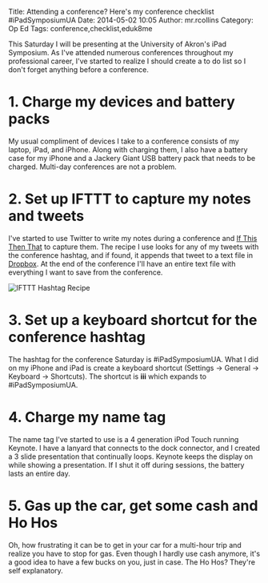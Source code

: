 Title: Attending a conference? Here's my conference checklist #iPadSymposiumUA
Date: 2014-05-02 10:05
Author: mr.rcollins
Category: Op Ed
Tags: conference,checklist,eduk8me

This Saturday I will be presenting at the University of Akron's iPad Symposium. As I've attended numerous conferences throughout my professional career, I've started to realize I should create a to do list so I don't forget anything before a conference.

# 1. Charge my devices and battery packs

My usual compliment of devices I take to a conference consists of my laptop, iPad, and iPhone. Along with charging them, I also have a battery case for my iPhone and a Jackery Giant USB battery pack that needs to be charged. Multi-day conferences are not a problem.

# 2. Set up IFTTT to capture my notes and tweets

I've started to use Twitter to write my notes during a conference and  [If This Then That](http://ifttt.com) to capture them. The recipe I use looks for any of my tweets with the conference hashtag, and if found, it appends that tweet to a text file in [Dropbox](http://dropbox.com). At the end of the conference I'll have an entire text file with everything I want to save from the conference.

![IFTTT Hashtag Recipe](http://dl.ryancollins.org/Screen%20Shot%202014-05-02%20at%207.56.07%20AM.jpg)

# 3. Set up a keyboard shortcut for the conference hashtag

The hashtag for the conference Saturday is #iPadSymposiumUA. What I did on my iPhone and iPad is create a keyboard shortcut (Settings -> General -> Keyboard -> Shortcuts). The shortcut is **iii** which expands to #iPadSymposiumUA.

# 4. Charge my name tag

The name tag I've started to use is a 4 generation iPod Touch running Keynote. I have a lanyard that connects to the dock connector, and I created a 3 slide presentation that continually loops. Keynote keeps the display on while showing a presentation. If I shut it off during sessions, the battery lasts an entire day.

# 5. Gas up the car, get some cash and Ho Hos

Oh, how frustrating it can be to get in your car for a multi-hour trip and realize you have to stop for gas. Even though I hardly use cash anymore, it's a good idea to have a few bucks on you, just in case. The Ho Hos? They're self explanatory. 
